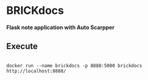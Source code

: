 # BRICKdocs

<b>Flask note application with Auto Scarpper  </b>

## Execute
<pre>
<code>
docker run --name brickdocs -p 8888:5000 brickdocs
http://localhost:8888/
</code>
</pre>
